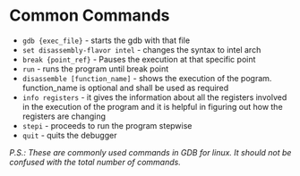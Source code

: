 # Common Commands

* `gdb {exec_file}` - starts the gdb with that file
* `set disassembly-flavor intel` - changes the syntax to intel arch
* `break {point_ref}` - Pauses the execution at that specific point
* `run` - runs the program until break point
* `disassemble [function_name]` - shows the execution of the pogram. function_name is optional and shall be used as required
* `info registers` - it gives the information about all the registers involved in the execution of the program and it is helpful in figuring out how the registers are changing
* `stepi` - proceeds to run the program stepwise
* `quit` - quits the debugger

_P.S.: These are commonly used commands in GDB for linux. It should not be confused with the total number of commands._